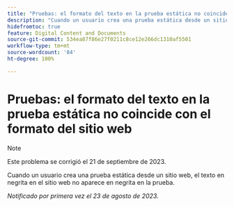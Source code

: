 ```yaml
---
title: "Pruebas: el formato del texto en la prueba estática no coincide con el formato del sitio web"
description: "Cuando un usuario crea una prueba estática desde un sitio web, el texto en negrita en el sitio web no aparece en negrita en la prueba."
hidefromtoc: true
feature: Digital Content and Documents
source-git-commit: 534ea87f86e27f0211c8ce12e266dc1310af5501
workflow-type: tm+mt
source-wordcount: '84'
ht-degree: 100%

---
```



# Pruebas: el formato del texto en la prueba estática no coincide con el formato del sitio web

<!--WF, WFP TOCs-->

>[!NOTE]
>
>Este problema se corrigió el 21 de septiembre de 2023.

Cuando un usuario crea una prueba estática desde un sitio web, el texto en negrita en el sitio web no aparece en negrita en la prueba.

_Notificado por primera vez el 23 de agosto de 2023._

